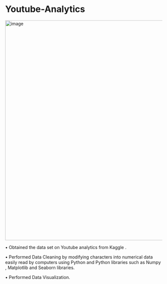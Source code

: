 # Youtube-Analytics

<img width="705" alt="image" src="https://github.com/Bhavyaz/Youtube-Analytics/assets/117264138/1214334d-e865-47cd-94fc-c7b38e5f8dfa">


• Obtained the data set on Youtube analytics from Kaggle .

• Performed Data Cleaning by modifying characters into numerical data easily read by computers using Python and
Python libraries such as Numpy , Matplotlib and Seaborn libraries.

• Performed Data Visualization.
